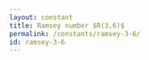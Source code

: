 ```yaml
---
layout: constant
title: Ramsey number $R(3,6)$
permalink: /constants/ramsey-3-6/
id: ramsey-3-6
---
```

